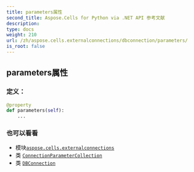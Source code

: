 ```yaml
---
title: parameters属性
second_title: Aspose.Cells for Python via .NET API 参考文献
description:
type: docs
weight: 210
url: /zh/aspose.cells.externalconnections/dbconnection/parameters/
is_root: false
---
```

## parameters属性
### 定义：
```python
@property
def parameters(self):
    ...
```

### 也可以看看
* 模块[`aspose.cells.externalconnections`](../../)
* 类 [`ConnectionParameterCollection`](/cells/python-net/zh/aspose.cells.externalconnections/connectionparametercollection)
* 类 [`DBConnection`](/cells/python-net/zh/aspose.cells.externalconnections/dbconnection)

